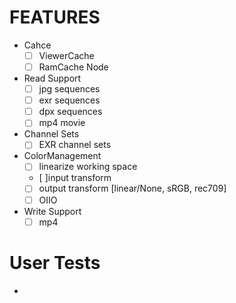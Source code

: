 # FEATURES

- Cahce
  - [ ] ViewerCache
  - [ ] RamCache Node
- Read Support
  - [ ] jpg sequences
  - [ ] exr sequences
  - [ ] dpx sequences
  - [ ] mp4 movie
- Channel Sets
  - [ ] EXR channel sets
- ColorManagement
  - [ ] linearize working space
  - [ ]input transform
  - [ ] output transform [linear/None, sRGB, rec709]
  - [ ] OIIO
- Write Support
  - [ ] mp4

# User Tests
- 